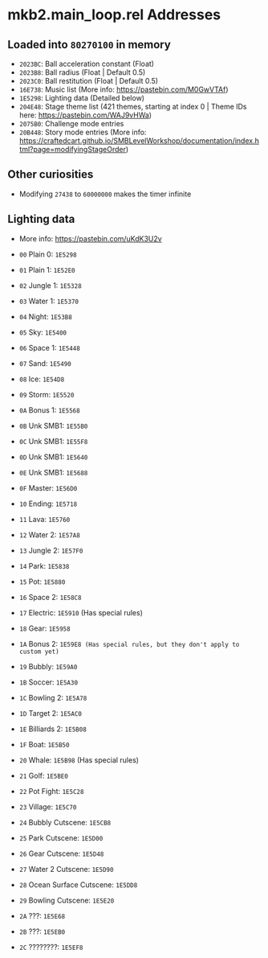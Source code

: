 mkb2.main_loop.rel Addresses
============================
## Loaded into `80270100` in memory

- `2023BC`: Ball acceleration constant (Float)
- `2023B8`: Ball radius (Float | Default 0.5)
- `2023C0`: Ball restitution (Float | Default 0.5)
- `16E738`: Music list (More info: https://pastebin.com/M0GwVTAf)
- `1E5298`: Lighting data (Detailed below)
- `204E48`: Stage theme list (421 themes, starting at index 0 | Theme IDs here: https://pastebin.com/WAJ9vHWa)
- `2075B0`: Challenge mode entries
- `20B448`: Story mode entries (More info: https://craftedcart.github.io/SMBLevelWorkshop/documentation/index.html?page=modifyingStageOrder)

## Other curiosities

- Modifying `27438` to `60000000` makes the timer infinite

## Lighting data

- More info: https://pastebin.com/uKdK3U2v

- `00` Plain 0: `1E5298`
- `01` Plain 1: `1E52E0`
- `02` Jungle 1: `1E5328`
- `03` Water 1: `1E5370`
- `04` Night: `1E53B8`
- `05` Sky: `1E5400`
- `06` Space 1: `1E5448`
- `07` Sand: `1E5490`
- `08` Ice: `1E54D8`
- `09` Storm: `1E5520`
- `0A` Bonus 1: `1E5568`
- `0B` Unk SMB1: `1E55B0`
- `0C` Unk SMB1: `1E55F8`
- `0D` Unk SMB1: `1E5640`
- `0E` Unk SMB1: `1E5688`
- `0F` Master: `1E56D0`
- `10` Ending: `1E5718`
- `11` Lava: `1E5760`
- `12` Water 2: `1E57A8`
- `13` Jungle 2: `1E57F0`
- `14` Park: `1E5838`
- `15` Pot: `1E5880`
- `16` Space 2: `1E58C8`
- `17` Electric: `1E5910` (Has special rules)
- `18` Gear: `1E5958`
- `1A` Bonus 2: `1E59E8 (Has special rules, but they don't apply to custom yet)`
- `19` Bubbly: `1E59A0`
- `1B` Soccer: `1E5A30`
- `1C` Bowling 2: `1E5A78`
- `1D` Target 2: `1E5AC0`
- `1E` Billiards 2: `1E5B08`
- `1F` Boat: `1E5B50`
- `20` Whale: `1E5B98` (Has special rules)
- `21` Golf: `1E5BE0`
- `22` Pot Fight: `1E5C28`
- `23` Village: `1E5C70`
- `24` Bubbly Cutscene: `1E5CB8`
- `25` Park Cutscene: `1E5D00`
- `26` Gear Cutscene: `1E5D48`
- `27` Water 2 Cutscene: `1E5D90`
- `28` Ocean Surface Cutscene: `1E5DD8`
- `29` Bowling Cutscene: `1E5E20`
- `2A` ???: `1E5E68`
- `2B` ???: `1E5EB0`
- `2C` ????????: `1E5EF8`

